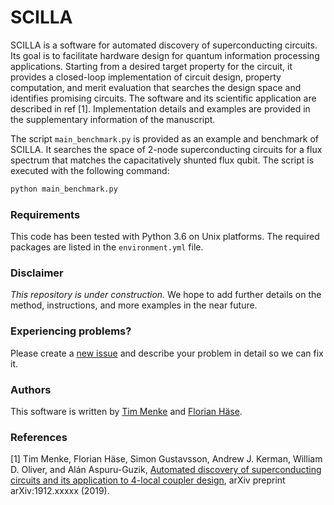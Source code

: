 # SCILLA

SCILLA is a software for automated discovery of superconducting circuits.
Its goal is to facilitate hardware design for quantum information processing applications.
Starting from a desired target property for the circuit, it provides a closed-loop implementation of circuit design, property computation, and merit evaluation that searches the design space and identifies promising circuits.
The software and its scientific application are described in ref [1].
Implementation details and examples are provided in the supplementary information of the manuscript.

The script `main_benchmark.py` is provided as an example and benchmark of SCILLA.
It searches the space of 2-node superconducting circuits for a flux spectrum that matches the capacitatively shunted flux qubit.
The script is executed with the following command:
```python
python main_benchmark.py
```


### Requirements

This code has been tested with Python 3.6 on Unix platforms.
The required packages are listed in the `environment.yml` file.


### Disclaimer

_This repository is under construction._ We hope to add further details on the method, instructions, and more examples in the near future. 


### Experiencing problems? 

Please create a [new issue](https://github.com/aspuru-guzik-group/SCILLA/issues/new) and describe your problem in detail so we can fix it.


### Authors

This software is written by [Tim Menke](https://github.com/Timmenke) and [Florian Häse](https://github.com/FlorianHase).


### References

[1] Tim Menke, Florian Häse, Simon Gustavsson, Andrew J. Kerman, William D. Oliver, and Alán Aspuru-Guzik, [Automated discovery of superconducting circuits and its application to 4-local coupler design](https://arxiv.org/abs/1912.xxxxx), arXiv preprint arXiv:1912.xxxxx (2019).
